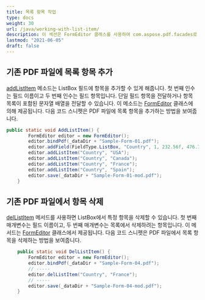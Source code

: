 ```yaml
---
title: 목록 항목 작업
type: docs
weight: 30
url: /java/working-with-list-item/
description: 이 섹션은 FormEditor 클래스를 사용하여 com.aspose.pdf.facades로 목록 항목을 작업하는 방법을 설명합니다.
lastmod: "2021-06-05"
draft: false
---
```


## 기존 PDF 파일에 목록 항목 추가

[addListItem](https://reference.aspose.com/pdf/java/com.aspose.pdf.facades/FormEditor#addListItem-java.lang.String-java.lang.String-) 메소드는 ListBox 필드에 항목을 추가할 수 있게 해줍니다. 첫 번째 인수는 필드 이름이고 두 번째 인수는 필드 항목입니다. 단일 필드 항목을 전달하거나 항목 목록이 포함된 문자열 배열을 전달할 수 있습니다. 이 메소드는 [FormEditor](https://reference.aspose.com/pdf/java/com.aspose.pdf.facades/FormEditor) 클래스에 의해 제공됩니다. 다음 코드 스니펫은 PDF 파일에 목록 항목을 추가하는 방법을 보여줍니다.

```java
public static void AddListItem() {
        FormEditor editor = new FormEditor();
        editor.bindPdf(_dataDir + "Sample-Form-01.pdf");
        editor.addField(FieldType.ListBox, "Country", 1, 232.56f, 476.75f, 352.28f, 514.03f);
        editor.addListItem("Country", "USA");
        editor.addListItem("Country", "Canada");
        editor.addListItem("Country", "France");
        editor.addListItem("Country", "Spain");
        editor.save(_dataDir + "Sample-Form-01-mod.pdf");
    }
```


## 기존 PDF 파일에서 항목 삭제

[delListItem](https://reference.aspose.com/pdf/java/com.aspose.pdf.facades/FormEditor#delListItem-java.lang.String-java.lang.String-) 메서드를 사용하면 ListBox에서 특정 항목을 삭제할 수 있습니다. 첫 번째 매개변수는 필드 이름이고, 두 번째 매개변수는 목록에서 삭제하려는 항목입니다. 이 메서드는 [FormEditor](https://reference.aspose.com/pdf/java/com.aspose.pdf.facades/FormEditor) 클래스에서 제공됩니다. 다음 코드 스니펫은 PDF 파일에서 목록 항목을 삭제하는 방법을 보여줍니다.

```java
    public static void DelListItem() {
        FormEditor editor = new FormEditor();
        editor.bindPdf(_dataDir + "Sample-Form-04.pdf");
        // -----
        editor.delListItem("Country", "France");
        // -----
        editor.save(_dataDir + "Sample-Form-04-mod.pdf");
    }
```